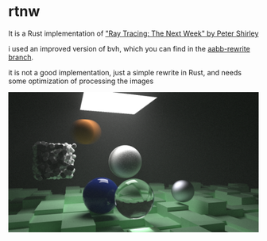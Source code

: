 # rtnw

It is a Rust implementation of ["Ray Tracing: The Next Week" by Peter Shirley](https://raytracing.github.io/books/RayTracingTheNextWeek.html)

i used an improved version of bvh, which you can find in the [aabb-rewrite branch](https://github.com/RayTracing/raytracing.github.io/tree/aabb-rewrite).

it is not a good implementation, just a simple rewrite in Rust, and needs some optimization of processing the images

![](./final.png)
